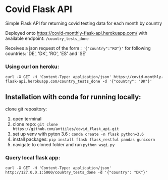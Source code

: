 # Covid Flask API
Simple Flask API for returning covid testing data for each month by country

Deployed onto https://covid-monthly-flask-api.herokuapp.com/
with available endpoint: `/country_tests_done`

Receives a json request of the form : `'{"country":"RO"}'` for following countries: 'DE', 'DK', 'RO', 'ES'  and 'SE'

### Using curl on heroku:
`curl -X GET -H 'Content-Type: application/json' https://covid-monthly-flask-api.herokuapp.com/country_tests_done -d '{"country": "DK"}'`


## Installation with conda for running locally:

clone git repository: 

1. open terminal
2. clone repo: `git clone https://github.com/antiiles/covid_flask_api.git`
3. set up venv with pyton 3.6 : `conda create -n flask python=3.6`
4. install packages: `pip install flask flask_restful pandas gunicorn`
5. navigate to cloned folder and run `python wsgi.py`

### Query local flask app:
`curl -X GET -H 'Content-Type: application/json' http://127.0.0.1:5000/country_tests_done -d '{"country": "DK"}'`
